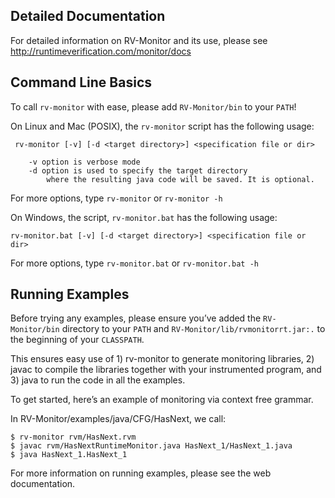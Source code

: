 Detailed Documentation
----------------------

For detailed information on RV-Monitor and its use, please see
http://runtimeverification.com/monitor/docs



Command Line Basics
----------------------

To call `rv-monitor` with ease, please add `RV-Monitor/bin` to your `PATH`!

On Linux and Mac (POSIX), the `rv-monitor` script has the following usage:
	
	 rv-monitor [-v] [-d <target directory>] <specification file or dir>

    	-v option is verbose mode 
    	-d option is used to specify the target directory
        	where the resulting java code will be saved. It is optional.
    
For more options, type `rv-monitor` or `rv-monitor -h`


On Windows, the script, `rv-monitor.bat` has the following usage:

	rv-monitor.bat [-v] [-d <target directory>] <specification file or dir>

For more options, type `rv-monitor.bat` or `rv-monitor.bat -h`



Running Examples
----------------------

Before trying any examples, please ensure you’ve added the `RV-Monitor/bin` directory to your `PATH` 
and `RV-Monitor/lib/rvmonitorrt.jar:.` to the beginning of your `CLASSPATH`.

This ensures easy use of 1) rv-monitor to generate monitoring libraries, 2) javac to compile 
the libraries together with your instrumented program, and 3) java to run the code in all the examples.

To get started, here’s an example of monitoring via context free grammar.

In RV-Monitor/examples/java/CFG/HasNext, we call: 

	$ rv-monitor rvm/HasNext.rvm
	$ javac rvm/HasNextRuntimeMonitor.java HasNext_1/HasNext_1.java
	$ java HasNext_1.HasNext_1

For more information on running examples, please see the web documentation.
